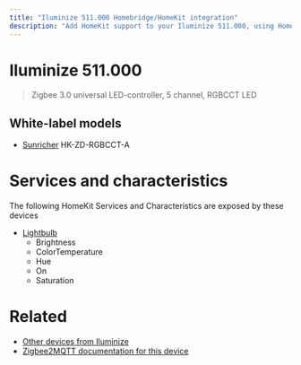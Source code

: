 ```yaml
---
title: "Iluminize 511.000 Homebridge/HomeKit integration"
description: "Add HomeKit support to your Iluminize 511.000, using Homebridge, Zigbee2MQTT and homebridge-z2m."
---
```

<!---
This file has been GENERATED using src/docgen/docgen.ts
DO NOT EDIT THIS FILE MANUALLY!
-->
# Iluminize 511.000
> Zigbee 3.0 universal LED-controller, 5 channel, RGBCCT LED


## White-label models
* [Sunricher](../index.md#sunricher) HK-ZD-RGBCCT-A

# Services and characteristics
The following HomeKit Services and Characteristics are exposed by
these devices

* [Lightbulb](../../light.md)
  * Brightness
  * ColorTemperature
  * Hue
  * On
  * Saturation


# Related
* [Other devices from Iluminize](../index.md#iluminize)
* [Zigbee2MQTT documentation for this device](https://www.zigbee2mqtt.io/devices/511.000.html)